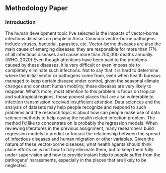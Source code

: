 ## Methodology Paper
### Introduction
The human development topic I’ve selected is the impacts of vector-borne infectious diseases on people in Arica. Common vector-borne pathogens include viruses, bacterial, parasites, etc. Vector-borne diseases are also the main cause of emerging diseases: they are responsible for more than 17% of all infectious diseases and cause more than 700,000 deaths annually. (WHO, 2020) Even though attentions have been paid to the problems caused by these diseases, it is very difficult or even impossible to completely eliminate such infections. Not to say that it is hard to determine where the initial vector or pathogens come from, even when health bureaus managed to keep certain disease under control, given the seasonal climate changes and constant human mobility, these diseases are very likely to reappear. What’s more, most attention to this problem is focus on tropical and subtropical regions, those poorest places that are also vulnerable to infection transmission received insufficient attention. Data sciences and the analysis of datasets may help people recognize and respond to such problems and the research topic is about how can people make use of data science methods to help easing the health related infection problem. The method I’d like to concentrate on is probably the regression models. When reviewing literatures in the previous assignment, many researchers build regression models to predict or forcast the relationship between the spread of infectious diseases and human migration or other variables. Given the nature of these vector-borne diseases, what health agents should think place efforts on is not how to fully eliminate them, but to keep them fully under supervision and how to provide instant help to people suffer from the pathogens' harassments, especially in the places that are likely to be neglected. 
